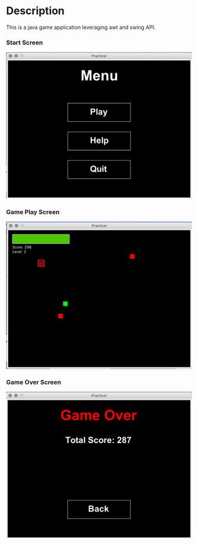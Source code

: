 # Description
This is a java game application leveraging awt and swing API.

### Start Screen
![Screen Shots](/images/image1.png) <!-- .element height="50%" width="50%" -->

### Game Play Screen
![Screen Shots](/images/image2.png) <!-- .element height="50%" width="50%" -->

### Game Over Screen
![Screen Shots](/images/image3.png) <!-- .element height="50%" width="50%" -->
